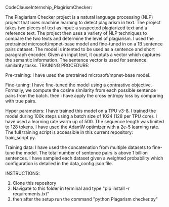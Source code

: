 CodeClauseInternship_PlagirismChecker:

The Plagiarism Checker project is a natural language processing (NLP) project that uses machine learning to detect plagiarism in text. The project takes two pieces of text as input: a suspected plagiarized text and a reference text. The project then uses a variety of NLP techniques to compare the two texts and determine the level of plagiarism.
I used the pretrained microsoft/mpnet-base model and fine-tuned in on a 1B sentence pairs dataset. 
The model is intented to be used as a sentence and short paragraph encoder. Given an input text, it ouptuts a vector which captures the semantic information. The sentence vector is used for sentence similarity tasks.
TRAINING PROCEDURE:

Pre-training:
I have used the pretrained microsoft/mpnet-base model.

Fine-tuning:
I have fine-tuned the model using a contrastive objective. Formally, we compute the cosine similarity from each possible sentence pairs from the batch. then i have apply the cross entropy loss by comparing with true pairs.

Hyper parameters:
I have trained this model on a TPU v3-8. I trained the model during 100k steps using a batch size of 1024 (128 per TPU core). I have used a learning rate warm up of 500. The sequence length was limited to 128 tokens. I have used the AdamW optimizer with a 2e-5 learning rate. The full training script is accessible in this current repository: train_script.py.

Training data:
I have used the concatenation from multiple datasets to fine-tune the model. The total number of sentence pairs is above 1 billion sentences. I have sampled each dataset given a weighted probability which configuration is detailed in the data_config.json file.

INSTRUCTIONS:
1. Clone this repository
2. Navigate to this folder in terminal and type "pip install -r requirements.txt"
3. then after the setup run the command "python Plagarism checker.py"
